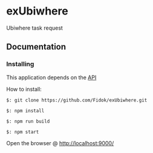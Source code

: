 # exUbiwhere
Ubiwhere task request

## Documentation

### Installing

This application depends on the [API](https://github.com/Ubiwhere/challenge-api-rest-node)

How to install:

```
$: git clone https://github.com/Fidok/exUbiwhere.git
```

```
$: npm install
```

```
$: npm run build
```

```
$: npm start
```

Open the browser @ [http://localhost:9000/](http://localhost:9000/)